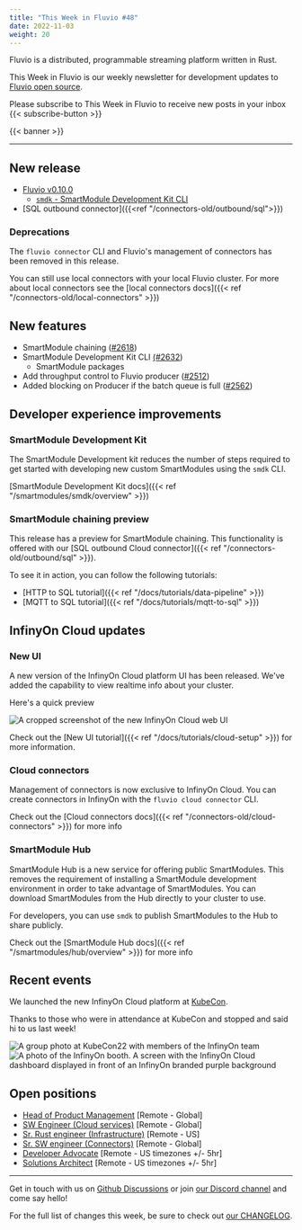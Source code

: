 ```yaml
---
title: "This Week in Fluvio #48"
date: 2022-11-03
weight: 20
---
```

Fluvio is a distributed, programmable streaming platform written in Rust.

This Week in Fluvio is our weekly newsletter for development updates to [Fluvio open source].

Please subscribe to This Week in Fluvio to receive new posts in your inbox
{{< subscribe-button >}}


{{< banner >}}

---

## New release

* [Fluvio v0.10.0](https://github.com/infinyon/fluvio/releases/tag/v0.10.0)
  * [`smdk` - SmartModule Development Kit CLI](https://www.fluvio.io/smartmodules/smdk/overview/)
* [SQL outbound connector]({{<ref "/connectors-old/outbound/sql">}})

### Deprecations
The `fluvio connector` CLI and Fluvio's management of connectors has been removed in this release.

You can still use local connectors with your local Fluvio cluster. For more about local connectors see the [local connectors docs]({{< ref "/connectors-old/local-connectors" >}})

## New features

* SmartModule chaining ([#2618](https://github.com/infinyon/fluvio/pull/2618))
* SmartModule Development Kit CLI [(#2632](https://github.com/infinyon/fluvio/pull/2632))
  * SmartModule packages
* Add throughput control to Fluvio producer ([#2512](https://github.com/infinyon/fluvio/pull/2512))
* Added blocking on Producer if the batch queue is full ([#2562](https://github.com/infinyon/fluvio/pull/2562))


## Developer experience improvements

### SmartModule Development Kit
The SmartModule Development kit reduces the number of steps required to get started with developing new custom SmartModules using the `smdk` CLI.

[SmartModule Development Kit docs]({{< ref "/smartmodules/smdk/overview" >}})

### SmartModule chaining preview
This release has a preview for SmartModule chaining. This functionality is offered with our [SQL outbound Cloud connector]({{< ref "/connectors-old/outbound/sql" >}}).

To see it in action, you can follow the following tutorials:

* [HTTP to SQL tutorial]({{< ref "/docs/tutorials/data-pipeline" >}})
* [MQTT to SQL tutorial]({{< ref "/docs/tutorials/mqtt-to-sql" >}})


## InfinyOn Cloud updates

### New UI
A new version of the InfinyOn Cloud platform UI has been released. We've added the capability to view realtime info about your cluster.

Here's a quick preview

<img src="/news/images/0048/cloud-dashboard-screenshot.png" alt="A cropped screenshot of the new InfinyOn Cloud web UI"/>

Check out the [New UI tutorial]({{< ref "/docs/tutorials/cloud-setup" >}}) for more information.

### Cloud connectors
Management of connectors is now exclusive to InfinyOn Cloud. You can create connectors in InfinyOn with the `fluvio cloud connector` CLI.

Check out the [Cloud connectors docs]({{< ref "/connectors-old/cloud-connectors" >}}) for more info

### SmartModule Hub
SmartModule Hub is a new service for offering public SmartModules. This removes the requirement of installing a SmartModule development environment in order to take advantage of SmartModules. You can download SmartModules from the Hub directly to your cluster to use.

For developers, you can use `smdk` to publish SmartModules to the Hub to share publicly.

Check out the [SmartModule Hub docs]({{< ref "/smartmodules/hub/overview" >}}) for more info


## Recent events

We launched the new InfinyOn Cloud platform at [KubeCon](https://events.linuxfoundation.org/kubecon-cloudnativecon-north-america/).

Thanks to those who were in attendance at KubeCon and stopped and said hi to us last week!

<img src="/news/images/0048/infinyon-booth-team.png" alt="A group photo at KubeCon22 with members of the InfinyOn team"/>

<img src="/news/images/0048/infinyon-booth-ui.png" alt="A photo of the InfinyOn booth. A screen with the InfinyOn Cloud dashboard displayed in front of an InfinyOn branded purple background"/>

## Open positions
* [Head of Product Management](https://www.infinyon.com/careers/head-of-product-management) [Remote - Global]
* [SW Engineer (Cloud services)](https://www.infinyon.com/careers/cloud-engineer-mid-level) [Remote - Global]
* [Sr. Rust engineer (Infrastructure)](https://www.infinyon.com/careers/infrastructure-engineer-senior-level) [Remote - US]
* [Sr. SW engineer (Connectors)](https://www.infinyon.com/careers/connectors-old-engineer-senior-level) [Remote - Global]
* [Developer Advocate](https://www.infinyon.com/careers/developer-advocate-mid-senior-level) [Remote - US timezones +/- 5hr]
* [Solutions Architect](https://www.infinyon.com/careers/solutions-architect) [Remote - US timezones +/- 5hr]

---

Get in touch with us on [Github Discussions] or join [our Discord channel] and come say hello!

For the full list of changes this week, be sure to check out [our CHANGELOG].

[Fluvio open source]: https://github.com/infinyon/fluvio
[our CHANGELOG]: https://github.com/infinyon/fluvio/blob/master/CHANGELOG.md
[our Discord channel]: https://discordapp.com/invite/bBG2dTz
[Github Discussions]: https://github.com/infinyon/fluvio/discussions
